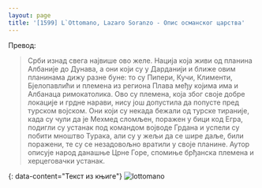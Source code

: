 ```yaml
---
layout: page
title: '[1599] L`Ottomano, Lazaro Soranzo - Опис oсманског царства'
---
```


Превод:

>Срби изнад свега највише ово желе. Нација која живи од планина Албаније до Дунава, а они који су у Дарданији и ближе овим планинама дижу разне буне: то су Пипери, Кучи, Клименти, Бјелопавлићи и племена из региона Плава међу којима има и Албанаца римокатолика. Ово су племена, која због своје добре локације и грдне нарави, нису још допустила да попусте пред турском војском. Они који су некада бежали од турске тираније, када су чули да је Мехмед сломљен, поражен у бици код Егра, подигли су устанак под командом војводе Грдана и успели су побити мноштво Турака, али су у жељи да се шире даље, били поражени, те су се незадовољно вратили у своје планине.
Аутор описује народ данашње Црне Горе, спомиње брђанска племена и херцеговачки устанак.

{: data-content="Текст из књиге"}
![lottomano](https://raw.githubusercontent.com/burstw0w/blog/refs/heads/main/_assets/images/lottomano.avif)
